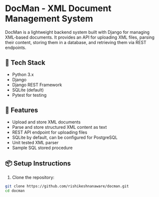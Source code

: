 # DocMan - XML Document Management System

DocMan is a lightweight backend system built with Django for managing XML-based documents. It provides an API for uploading XML files, parsing their content, storing them in a database, and retrieving them via REST endpoints.

## 🔧 Tech Stack

- Python 3.x
- Django
- Django REST Framework
- SQLite (default) 
- Pytest for testing


## 🚀 Features

- Upload and store XML documents
- Parse and store structured XML content as text
- REST API endpoint for uploading files
- SQLite by default, can be configured for PostgreSQL
- Unit tested XML parser
- Sample SQL stored procedure

## 📦 Setup Instructions

1. Clone the repository:

```bash
git clone https://github.com/rishikeshnanaware/docman.git
cd docman
